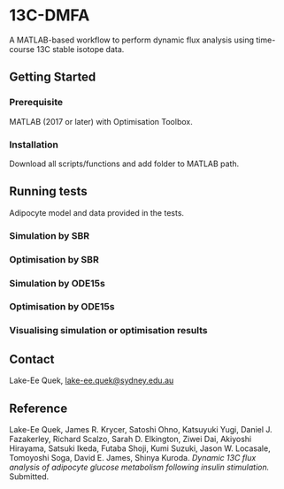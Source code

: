 # 13C-DMFA
A MATLAB-based workflow to perform dynamic flux analysis using time-course 13C stable isotope data.

## Getting Started
### Prerequisite
MATLAB (2017 or later) with Optimisation Toolbox.
### Installation
Download all scripts/functions and add folder to MATLAB path.

## Running tests
Adipocyte model and data provided in the tests.
### Simulation by SBR
### Optimisation by SBR

### Simulation by ODE15s
### Optimisation by ODE15s

### Visualising simulation or optimisation results

## Contact
Lake-Ee Quek, lake-ee.quek@sydney.edu.au

## Reference
Lake-Ee Quek, James R. Krycer, Satoshi Ohno, Katsuyuki  Yugi, Daniel J. Fazakerley, Richard Scalzo, Sarah D. Elkington, Ziwei Dai, Akiyoshi Hirayama, Satsuki Ikeda, Futaba Shoji, Kumi Suzuki, Jason W. Locasale, Tomoyoshi Soga, David E. James, Shinya Kuroda. *Dynamic 13C flux analysis of adipocyte glucose metabolism following insulin stimulation.* Submitted.
